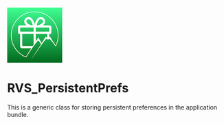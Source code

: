![Icon](./icon.png)

RVS_PersistentPrefs
=
This is a generic class for storing persistent preferences in the application bundle.
